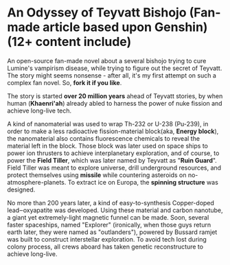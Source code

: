 # An Odyssey of Teyvatt Bishojo (Fan-made article based upon Genshin) (12+ content include)

An open-source fan-made novel about a several bishojo trying to cure Lumine's vampirism disease, while trying to figure out the secret of Teyvatt.
The story might seems nonsense - after all, it's my first attempt on such a complex fan novel. So, **fork it if you like**.

The story is started **over 20 million years** ahead of Teyvatt stories, by when human (**Khaenri'ah**) already abled to harness the power of nuke fission and achieve long-live tech.

A kind of nanomaterial was used to wrap Th-232 or U-238 (Pu-239), in order to make a less radioactive fission-material block(aka, **Energy block**), the nanomaterial also contains fluorescence chemicals to reveal the material left in the block.
Those block was later used on space ships to power ion thrusters to achieve interplanetary exploration, and of course, to power the **Field Tiller**, which was later named by Teyvatt as "**Ruin Guard**".
Field Tiller was meant to explore universe, drill underground resources, and protect themselves using **missile** while countering asteroids on no-atmosphere-planets. To extract ice on Europa, the **spinning structure** was designed.

No more than 200 years later, a kind of easy-to-synthesis Copper-doped lead‒oxyapatite was developed. Using these material and carbon nanotube, a giant yet extremely-light magnetic funnel can be made.
Soon, several faster spaceships, named "Explorer" (ironically, when those guys return earth later, they were named as "outlanders"), powered by Bussard ramjet was built to construct interstellar exploration. To avoid tech lost during colony process, all crews aboard has taken genetic reconstructure to achieve long-live.
